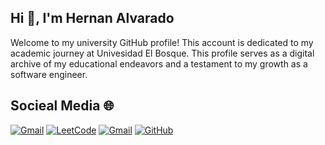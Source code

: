 ## Hi 👋, I'm Hernan Alvarado
Welcome to my university GitHub profile! This account is dedicated to my academic journey at Univesidad El Bosque. This profile serves as a digital archive of my educational endeavors and a testament to my growth as a software engineer.

## Socieal Media 🌐
[![Gmail](https://img.shields.io/badge/Gmail-D14836?style=for-the-badge&logo=gmail&logoColor=white)](mailto:hernanvid123@gmail.com)
[![LeetCode](https://img.shields.io/badge/LeetCode-000000?style=for-the-badge&logo=LeetCode&logoColor=#d16c06)](https://leetcode.com/u/halvaradop_/)
[![Gmail](https://img.shields.io/badge/Gmail-D14836?style=for-the-badge&logo=gmail&logoColor=white)](mailto:halvaradop@unbosque.edu.co)
[![GitHub](https://img.shields.io/badge/github-%23121011.svg?style=for-the-badge&logo=github&logoColor=white)](https://github.com/halvaradop)

<!--
**halvaradopUEB/halvaradopUEB** is a ✨ _special_ ✨ repository because its `README.md` (this file) appears on your GitHub profile.

Here are some ideas to get you started:

- 🔭 I’m currently working on ...
- 🌱 I’m currently learning ...
- 👯 I’m looking to collaborate on ...
- 🤔 I’m looking for help with ...
- 💬 Ask me about ...
- 📫 How to reach me: ...
- 😄 Pronouns: ...
- ⚡ Fun fact: ...
-->
